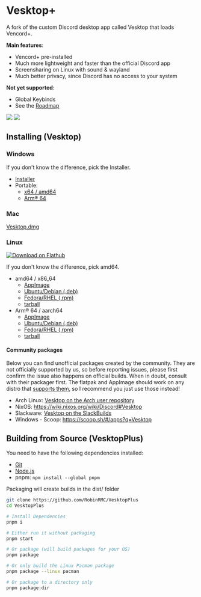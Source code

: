 # Vesktop+

A fork of the custom Discord desktop app called Vesktop that loads Vencord+.

**Main features**:
- Vencord+ pre-installed
- Much more lightweight and faster than the official Discord app
- Screensharing on Linux with sound & wayland
- Much better privacy, since Discord has no access to your system

**Not yet supported**:
- Global Keybinds
- See the [Roadmap](https://github.com/Vencord/Vesktop/issues/324)

![](https://github.com/Vencord/Vesktop/assets/45497981/8608a899-96a9-4027-9725-2cb02ba189fd)
![](https://github.com/Vencord/Vesktop/assets/45497981/8701e5de-52c4-4346-a990-719cb971642e)

## Installing (Vesktop)

### Windows

If you don't know the difference, pick the Installer.

- [Installer](https://vencord.dev/download/vesktop/universal/windows)
- Portable:
  - [x64 / amd64](https://vencord.dev/download/vesktop/amd64/windows-portable)
  - [Arm® 64](https://vencord.dev/download/vesktop/arm64/windows-portable)

### Mac

[Vesktop.dmg](https://vencord.dev/download/vesktop/universal/dmg)

### Linux

[![Download on Flathub](https://dl.flathub.org/assets/badges/flathub-badge-en.svg)](https://flathub.org/apps/dev.vencord.Vesktop)

If you don't know the difference, pick amd64.

- amd64 / x86_64
  - [AppImage](https://vencord.dev/download/vesktop/amd64/appimage)
  - [Ubuntu/Debian (.deb)](https://vencord.dev/download/vesktop/amd64/deb)
  - [Fedora/RHEL (.rpm)](https://vencord.dev/download/vesktop/amd64/rpm)
  - [tarball](https://vencord.dev/download/vesktop/amd64/tar)
- Arm® 64 / aarch64
  - [AppImage](https://vencord.dev/download/vesktop/arm64/appimage)
  - [Ubuntu/Debian (.deb)](https://vencord.dev/download/vesktop/arm64/deb)
  - [Fedora/RHEL (.rpm)](https://vencord.dev/download/vesktop/arm64/rpm)
  - [tarball](https://vencord.dev/download/vesktop/arm64/tar)

#### Community packages

Below you can find unofficial packages created by the community. They are not officially supported by us, so before reporting issues, please first confirm the issue also happens on official builds. When in doubt, consult with their packager first. The flatpak and AppImage should work on any distro that [supports them](https://flatpak.org/setup/), so I recommend you just use those instead!

- Arch Linux: [Vesktop on the Arch user repository](https://aur.archlinux.org/packages?K=vesktop)
- NixOS: https://wiki.nixos.org/wiki/Discord#Vesktop
- Slackware: [Vesktop on the SlackBuilds](https://slackbuilds.org/result/?search=vesktop)
- Windows - Scoop: https://scoop.sh/#/apps?q=Vesktop

## Building from Source (VesktopPlus)

You need to have the following dependencies installed:
- [Git](https://git-scm.com/downloads)
- [Node.js](https://nodejs.org/en/download)
- pnpm: `npm install --global pnpm`

Packaging will create builds in the dist/ folder

```sh
git clone https://github.com/RobinRMC/VesktopPlus
cd VesktopPlus

# Install Dependencies
pnpm i

# Either run it without packaging
pnpm start

# Or package (will build packages for your OS)
pnpm package

# Or only build the Linux Pacman package
pnpm package --linux pacman

# Or package to a directory only
pnpm package:dir
```
